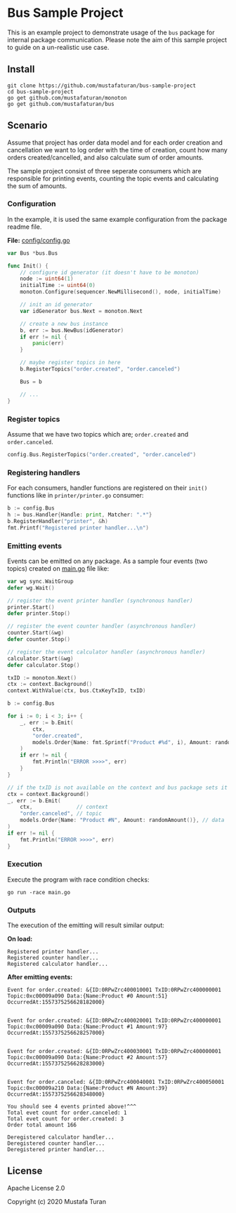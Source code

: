 # Bus Sample Project

This is an example project to demonstrate usage of the `bus` package for
internal package communication. Please note the aim of this sample project to
guide on a un-realistic use case.

## Install

```shell
git clone https://github.com/mustafaturan/bus-sample-project
cd bus-sample-project
go get github.com/mustafaturan/monoton
go get github.com/mustafaturan/bus
```

## Scenario

Assume that project has order data model and for each order creation and
cancellation we want to log order with the time of creation, count how many
orders created/cancelled, and also calculate sum of order amounts.

The sample project consist of three seperate consumers which are responsible
for printing events, counting the topic events and calculating the sum of
amounts.

### Configuration

In the example, it is used the same example configuration from the package
readme file.

**File:** [config/config.go](config/config.go)
```go
var Bus *bus.Bus

func Init() {
	// configure id generator (it doesn't have to be monoton)
	node := uint64(1)
	initialTime := uint64(0)
	monoton.Configure(sequencer.NewMillisecond(), node, initialTime)

	// init an id generator
	var idGenerator bus.Next = monoton.Next

	// create a new bus instance
	b, err := bus.NewBus(idGenerator)
	if err != nil {
		panic(err)
	}

	// maybe register topics in here
	b.RegisterTopics("order.created", "order.canceled")

	Bus = b

	// ...
}
```

### Register topics

Assume that we have two topics which are; `order.created` and `order.canceled`.

```go
config.Bus.RegisterTopics("order.created", "order.canceled")
```

### Registering handlers

For each consumers, handler functions are registered on their `init()` functions
like in `printer/printer.go` consumer:

```go
b := config.Bus
h := bus.Handler{Handle: print, Matcher: ".*"}
b.RegisterHandler("printer", &h)
fmt.Printf("Registered printer handler...\n")
```

### Emitting events

Events can be emitted on any package. As a sample four events (two topics)
created on [main.go](main.go) file like:

```go
var wg sync.WaitGroup
defer wg.Wait()

// register the event printer handler (synchronous handler)
printer.Start()
defer printer.Stop()

// register the event counter handler (asynchronous handler)
counter.Start(&wg)
defer counter.Stop()

// register the event calculator handler (asynchronous handler)
calculator.Start(&wg)
defer calculator.Stop()

txID := monoton.Next()
ctx := context.Background()
context.WithValue(ctx, bus.CtxKeyTxID, txID)

b := config.Bus

for i := 0; i < 3; i++ {
	_, err := b.Emit(
		ctx,
		"order.created",
		models.Order{Name: fmt.Sprintf("Product #%d", i), Amount: randomAmount()},
	)
	if err != nil {
		fmt.Println("ERROR >>>>", err)
	}
}

// if the txID is not available on the context and bus package sets it
ctx = context.Background()
_, err := b.Emit(
	ctx,              // context
	"order.canceled", // topic
	models.Order{Name: "Product #N", Amount: randomAmount()}, // data
)
if err != nil {
	fmt.Println("ERROR >>>>", err)
}
```

### Execution

Execute the program with race condition checks:

```shell
go run -race main.go
```

### Outputs

The execution of the emitting will result similar output:

**On load:**

```shell
Registered printer handler...
Registered counter handler...
Registered calculator handler...
```

**After emitting events:**

```shell
Event for order.created: &{ID:0RPwZrc400010001 TxID:0RPwZrc400000001 Topic:0xc00009a090 Data:{Name:Product #0 Amount:51} OccurredAt:1557375256628182000}


Event for order.created: &{ID:0RPwZrc400020001 TxID:0RPwZrc400000001 Topic:0xc00009a090 Data:{Name:Product #1 Amount:97} OccurredAt:1557375256628257000}


Event for order.created: &{ID:0RPwZrc400030001 TxID:0RPwZrc400000001 Topic:0xc00009a090 Data:{Name:Product #2 Amount:57} OccurredAt:1557375256628283000}


Event for order.canceled: &{ID:0RPwZrc400040001 TxID:0RPwZrc400050001 Topic:0xc00009a210 Data:{Name:Product #N Amount:39} OccurredAt:1557375256628348000}

You should see 4 events printed above!^^^
Total evet count for order.canceled: 1
Total evet count for order.created: 3
Order total amount 166

Deregistered calculator handler...
Deregistered counter handler...
Deregistered printer handler...
```

## License

Apache License 2.0

Copyright (c) 2020 Mustafa Turan
